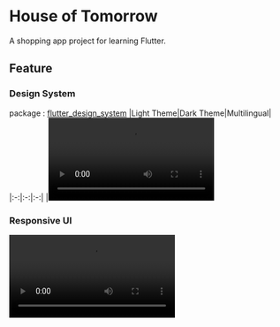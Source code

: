 # House of Tomorrow
A shopping app project for learning Flutter.

## Feature
### Design System
package : [flutter_design_system](https://pub.dev/packages/flutter_design_system)
|Light Theme|Dark Theme|Multilingual|
|:-:|:-:|:-:|
|<video src="https://user-images.githubusercontent.com/26322627/220570237-39cf416b-89eb-416e-87ac-bfe6a680cb98.mov" width="300px">|<video src="https://user-images.githubusercontent.com/26322627/220570332-7cfa1801-d517-43db-ba4f-62ee7b36f5ef.mov" width="300px">|<video src="https://user-images.githubusercontent.com/26322627/220570431-4608bab3-bab9-469e-ac31-5b74625b9897.mov" width="300px">|

### Responsive UI
<video src="https://user-images.githubusercontent.com/26322627/220571723-84f925f9-1a10-424e-903b-18a03a74c289.mov">
